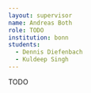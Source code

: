 ```yaml
---
layout: supervisor
name: Andreas Both
role: TODO
institution: bonn
students:
  - Dennis Diefenbach
  - Kuldeep Singh
---
```

TODO
